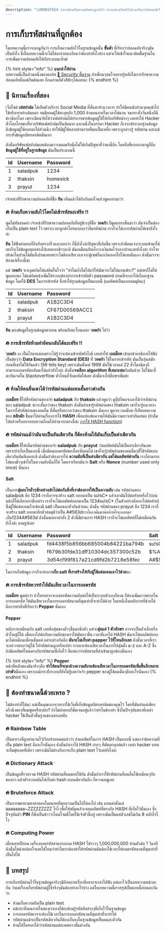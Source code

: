 ```yaml
---
description: "\U0001F914 ถ้าเราต้องเก็บความลับของลูกค้าไว้ เราจะต้องเก็บยังไงถึงจะเรียกว่าปลอดภัย?"
---
```


# การเก็บรหัสผ่านที่ถูกต้อง

ในบทความนี้เราจะมาดูกันว่า การเก็บความลับไว้ในฐานข้อมูลนั้น **ขั้นต่ำ** ที่เรียกว่าปลอดภัยจริงๆมันเป็นยังไง ซึ่งในบทความนี้จะไม่ได้ลงรายละเอียดว่าต้องทำยังไงบ้าง แต่จะให้เข้าใจแนวคิดพื้นฐานในการเพิ่มความปลอดภัยให้กับระบบนะฮ๊าฟ

{% hint style="info" %}
**แนะนำให้อ่าน**  
บทความนี้เป็นส่วนหนึ่งของคอร์ส [👦 Security พื้นฐาน](https://saladpuk.gitbook.io/learn/basic/security101) ถ้าเพื่อนๆสนใจอยากรู้หลักในการรักษาความปลอดภัยตั้งแต่เริ่มต้นเลย ก็กดอ่านที่ตัวสีฟ้าๆได้เลยนะ
{% endhint %}

## 🦉 นิทานเรื่องที่สอง

เว็บไซต์ **เฟสปาล์ม** ได้เปิดตัวบริการ Social Media ที่สั่นสะท้านวงการ ทำให้มีคนนับล้านๆคนเข้าไปใช้บริการอย่างล้นหลา จนมียอดผู้ใช้ทะลุหลัก 1,000 ล้านคนภายในเวลาไม่นาน จนกระทั่งวันหนึ่งก็มีข่าวช๊อกโลก เพราะมีคนจับได้ว่าเฟสปาล์มได้ทำการขายข้อมูลผู้ใช้ให้กับบริษัทต่างๆ เลยทำให้ Hacker ทั่วโลกโกรธเกรี้ยวบริษัทเฟสปาล์มเป็นอันมาก และหนึ่งในบรรดา Hacker ก็เจาะเข้าระบบฐานข้อมูล ดึงข้อมูลผู้ใช้ออกมาได้ส่วนนึง ทำให้มีผู้ใช้หลายล้านรายที่ตกเป็นเหยื่อ เพราะถูกล่วงรู้ รหัสผ่าน และแม้กระทั่งข้อมูลบัตรเครดิตนั่นเอง

ดังนั้นบริษัทเฟสปาล์มเลยต้องมาวางแผนรับมือไม่ให้เกิดปัญหาที่ว่ามานี้อีก โดยสิ่งที่แรกเอามาดูก็คือ **ข้อมูลผู้ใช้ที่อยู่ในฐานข้อมูล** มันเป็นประมาณนี้

| Id | Username | Password |
| :--- | :--- | :--- |
| 1 | saladpuk | 1234 |
| 2 | thaksin | homesick |
| 3 | prayut | 1234 |

เจ้าหน้าที่รักษาความปลอดภัยที่ชื่อ **ยิน** เห็นแล้วได้ถึงกับตกใจแล้วพูดออกมาว่า

### 🔥 ห้ามเก็บความลับไว้โดยไม่เข้ารหัสนะเฟร้ย !!

พูดไม่ทันขาดคำ เจ้าหน้าที่รักษาความปลอดภัยที่อยู่ข้างๆที่ชื่อ **วอดก้า** ก็พูดแทรกขึ้นมาว่า มันจำเป็นต้องเก็บเป็น plain text ไว้ เพราะเวลาลูกค้าโทรมาบอกว่าลืมรหัสผ่าน เราก็จะได้เอารหัสผ่านให้เขายังไงล่ะ

**ยิน** ได้ฟังคำตอบก็ถึงกับทรงกริ้วและบอกว่า ก็นี่ยังไงล่ะปัญหาที่เกิดขึ้น เพราะถ้ามีคนเจาะระบบเข้ามาได้ เขาก็จะได้ข้อมูลทุกอย่างไปเลยแบบชิวๆอะดิ มันเหมือนกับเอ็งวางเงินสดไว้กลางบ้านเลยยังไงล่ะ ถ้าโจรเข้ามาในบ้านได้มันก็เปรมเลยเพราะไม่ต้องเสียเวลาเจาะตู้เซฟก็ฉกเงินออกไปได้เลยนั่นเอง ดังนั้นเราจะต้องแก้เรื่องนี้ซะ

แม้ **วอดก้า** จะหงุดหงิดได้แต่คิดในใจว่า "ทำไมเอ็งไม่ไปแก้ให้มันเจาะไม่ได้แทนฟระ?" แต่เขาก็ไม่ได้พูดออกมา ได้แต่ก้มหน้าเพิ่มให้ระบบต้องทำการเข้ารหัสตัว password ก่อนที่จะเอาไปเก็บลงฐานข้อมูล โดยใช้ **DES** ในการเข้ารหัส ซึ่งทำให้ฐานข้อมูลเป็นแบบนี้ \(ผลลัพท์เป็นแบบสมมุตินะ\)

| Id | Username | Password |
| :--- | :--- | :--- |
| 1 | saladpuk | A1B2C3D4 |
| 2 | thaksin | CF67D00569ACC1 |
| 3 | prayut | A1B2C3D4 |

**ยิน** มองข้อมูลในฐานข้อมูลตาถลน พร้อมกับตะโกนบอก **วอดก้า** ไปว่า

### 🔥 การเข้ารหัสห้ามทำย้อนกลับได้นะเฟร้ย !!

**วอดก้า** งง เป็นไก่ตาแตกเพราะไม่รู้ว่าจะต้องเข้ารหัสยังไงดี เลยทำให้ **เบลม็อท** เข้ามาช่วยอธิบายให้ฟังเป็นข้อๆว่า **Data Encryption Standard \(DES\)** ที่ **วอดก้า** ใช้ในการเข้ารหัส มันเป็นรุ่นสมัยก่อนที่เขาไม่ใช้กันแล้ว \(56-bits key\) เพราะมันตั้งแต่ 1999 มันใช้เวลาแค่ 22 ชั่วโมงนิดๆก็สามารถถอดรหัสกลับมาได้แล้วยังไงล่ะ ดังนั้น**จงเลือก algorithm ที่เหมาะสม**กับมันด้วย ไม่ใช่ตะบี้ตะบันเจอใน Stackoverflow ตัวไหนก็จับมายัดใส่เลย ดังนั้นจงไปศึกษาเพิ่มซะ

### 🔥 ห้ามให้คนอื่นเดาได้ว่ารหัสผ่านแต่ละคนสั้นยาวต่างกัน

**เบลม็อท** ชี้ไปที่รหัสผ่านของเจ้า **saladpuk** กับ **thaksin** แล้วพูดว่า ดูปุ๊ปก็พอจะเดาได้ว่ารหัสผ่านของ saladpuk น่าจะสั้นกว่าของ thaksin ดังนั้นถ้าเขารู้รหัสผ่านของ thaksin เขาก็จะรู้แนวทางในการใส่รหัสผ่านของคนอื่น ที่สั้นหรือยาวกว่าของ thaksin นั่นเอง พูดจบ เบลม็อท ก็เปิดบทความของ **สลักผัก** ขึ้นมาให้อ่านเรื่องการใช้ **HASH** เพื่อแปลงข้อความให้มันมีความยาวเท่ากันเสมอ \(ถ้าลืมไปแล้วหรืออยากทบทวนก็กดไปอ่านจากตรงนี้ซะ [การใช้ HASH function](https://saladpuk.gitbook.io/learn/basic/security101#undefined-3)\)

### 🔥 รหัสผ่านแม้ว่ามันจะเป็นอันเดียวกัน ก็ต้องห้ามให้มันเก็บเป็นค่าเดียวกัน

**เบลม็อท** ชี้ให้เห็นรหัสผ่านของเจ้า **saladpuk** กับ **prayut** ว่าผลลัพท์มันได้เป็นค่าเดียวกันเลย เพราะถ้าเก็บเป็นแบบนี้ เมื่อมีคนถอดรหัสของใครซักคนได้ เขาก็จะรู้รหัสผ่านของคนอื่นๆที่ใช้รหัสแบบเดียวกันทันทีเลยอะดิ ดังนั้นถ้าต้องการให้ **ความลับที่เป็นค่าเดียวกัน แต่ได้ผลลัพท์ต่างกัน** เราก็สามารถใส่ของมั่วๆเข้าไปในความลับนั้นก็ได้ โดยเราเรียกมันว่า **Salt** หรือ **Nonce** \(number used only once\) นั่นเอง

#### **Salt**

เป็นการ**สุ่มอะไรมั่วๆซักอย่างเข้าไปต่อกับสิ่งที่เราต้องการให้เป็นความลับ** เช่น รหัสผ่านของ saladpuk คือ 1234 เราก็อาจจะสร้าง salt ออกมาเป็น su!sC\* แล้วเอามันไปต่อท้ายหรือไว้ก่อนหน้าก็ได้เลือกเอาซักอย่าง เราก็จะได้ผลลัพท์ออกมาเป็น 1234su!sC\* \(ในตัวอย่างคือเอาไปต่อท้าย\) ซึ่งผู้ใช้แต่ละคนก็จะต้องมี salt เป็นคนละตัวกันด้วยนะ ดังนั้น รหัสผ้านของ prayut คือ 1234 เราก็จะสร้าง salt ออกมาอีกตัวสมมุติว่าเป็น A\#$563d เราก็เอามันมาต่อท้ายก็จะออกมาเป็น 1234A\#$563d ดังนั้นพอเอาค่าทั้ง 2 ตัวนี้มีผ่านการ HASH เราก็จะได้ผลลัพท์ที่ไม่เหมือนกันยังไงล่ะ ตามรูปเลย

| Id | Username | Password | Salt |
| :--- | :--- | :--- | :--- |
| 1 | saladpuk | fd4438f5b856bb685004b84221ba794b | su!sC\* |
| 2 | thaksin | f679b30fde31dff10304dc357300c52b | $%Acdes |
| 3 | prayut | 3d54cf99f817a21cd9fd2b7218e58fec | A\#$563d |

ในการเก็บข้อมูล เราก็จะทำการ**เก็บ salt ที่เราสร้างให้กับผู้ใช้แต่ละคนเอาไว้ด้วย**นะ

### 🔥 การเข้ารหัสควรทำให้มันเสียเวลาในการถอดรหัส

**เบลม็อท** พูดต่อว่า ถ้าใครอยากจะถอดรหัสความลับต่อให้เป็นระบบตัวเองก็ตาม ก็ต้องเพิ่มความยากในการถอดรหัส ให้มันเสียเวลาในการถอดรหัสนานที่สุดเท่าที่จะทำได้ด้วย โดยหนึ่งในหลักการที่ช่วยได้คือการทำสิ่งที่เรียกว่า **Pepper** นั่นเอง

#### **Pepper**

หลักการเหมือนกับ salt เลยคือสุ่มของมั่วๆขึ้นมาซักตัว แต่จะ**สุ่มแค่ 1 ตัวอักษร** อาจจะเป็นตัวเล็กหรือตัวใหญ่ก็ได้ เพื่อเอาไปต่อกับความลับของเราให้มันยาวขึ้น เวลาที่เอาไป HASH มันจะได้ผลลัพท์ออกมาไม่เหมือนเพื่อนนั่นแต่ แต่จะต่างกันคือ **มันจะไม่เก็บค่า papper ไว้ที่ไหนอีกเลย** ดังนั้นเวลาที่เราจะตรวจสอบว่าผู้ใช้ ใส่รหัสผ่านถูกหรือเปล่า ระบบจะต้องเสียเวลาในการไปสุ่มตั้ง a-z และ A-Z ซึ่งถ้ามีผลลัพท์ไหนตรงกับรหัสผ่านที่เก็บไว้ ก็แสดงว่ารหัสผ่านที่ส่งเข้ามาถูกต้องนั่นเอง

{% hint style="info" %}
**Pepper**  
หน้าที่หลักของมันจริงๆคือ **ทำให้คนที่จะมาล้วงความลับจะต้องเสียเวลาในการถอดรหัสเพิ่มขึ้นอีกหลายเท่าตัว**นั้นเอง เพราะแม้กระทั่งระบบก็ยังไม่รู้เลยว่าเจ้า pepper ของผู้ใช้คนนั้นๆคืออะไรนั่นเอง
{% endhint %}

## 🤔 ต้องทำขนาดนี้ด้วยเหรอ ?

ไม่ต้องทำก็ได้นะ แต่เป็นคุณเองจะอยากใช้เว็บที่เก็บข้อมูลบัตรเครดิตของคุณไว้ โดยที่มันทำแค่เพียงครึ่งนึงของที่ผมพูดหรือเปล่า? ถ้าไม่คำตอบก็ชัดเจนอยู่แล้วว่าทำไมต้องทำ ซึ่งในปัจจุบันของที่เหล่า hacker ใช้เป็นตัวพื้นฐานของเขาเลยคือ

### 🔥 Rainbow Table

เป็นตารางที่ถูกคำนวนไว้เรียบร้อยหมดแล้วว่า ถ้าผลลัพท์ในการ HASH เป็นแบบนี้ แสดงว่าข้อความที่เป็น plain text คืออะไรนั่นเอง ดังนั้นถ้าเราใช้ HASH กากๆ ที่มันตกยุกต์แล้ว เหล่า hacker แทบจะยิ้มตุ่ยเลยทีเดียว เพราะมันไม่ต่างกับการเก็บ plain text ไว้เลยยังไงล่ะ

### 🔥 Dictionary Attack

เป็นข้อมูลที่รวบรวม HASH รหัสผ่านที่คนชอบใช้กัน ดังนั้นถ้าเราใช้รหัสผ่านที่คนอื่นใช้เหมือนๆกับของเรา แล้วตัวระบบดันไปเก็บค่า hash แบบเดียวกันอีก ก็หวานหมูเลย

### 🔥 Bruteforce Attack

เป็นการพยายามหาคำตอบโดยแทยที่ทุกความเป็นไปได้ลงไป เช่น แทนค่าตั้งแต่ aaaaaaaa~ZZZZZZZZZ ไรงี้ เพื่อให้ฟลุ๊คแล้วเจอผลลัพท์ที่ตรงกับ HASH ที่เก็บไว้นั่นเอง ซึ่งปัจจุบันตัว **PIN** ก็พึ่งเป็นข่าวว่าโดนโจมตีโดยใช้เจ้าตัวนี้อยู่ เพราะมันเป็นแค่ตัวเลขไม่เกิน 8 หลักไรงี้ไง

### 🔥 Computing Power

เมื่อหลายปีก่อน เครื่องถอดรหัสสามารถถอด HASH ได้ราวๆ 1,000,000,000 ล้านตัวต่อ 1 วินาที ดังนั้นไม่น่าแปลกใจเลยใช่ไหมว่าทำไมเราต้องทำให้รหัสผ่านมันต้องใช้เวลาให้ถอดรหัสนานที่สุดเท่าที่เป็นไปได้

## 🎯 บทสรุป

การเก็บรหัสผ่านไว้ในฐานข้อมูลจริงๆมีอีกหลายเรื่องที่อยากจะเล่าให้ฟัง แต่เอาไว้เป็นบทความหน้าละกัน ว่าแค่เรื่องเก็บรหัสผ่านผู้ใช้จริงๆมันต้องทำอะไรบ้าง แต่ในบทความนี้เราสรุปเป็นแบบนี้ก่อนละกันว่า

* ห้ามเก็บความลับเป็น plain text
* แม้กระทั่งคนภายในของเราเองก็ต้องห้ามรู้รหัสลับต่างๆที่เก็บไว้ในฐานข้อมูล
* การถอดรหัสควรจะต้องใช้เวลาในการถอดรหัสนานที่สุดเท่าที่จะทำได้
* รหัสผ่านแม้จะเป็นรหัสเดียวกันก็ต้องเก็บลงในฐานข้อมูลเป็นคนละตัวกัน
* ห้ามให้ใครเดาได้ว่ารหัสผ่านแต่ละคนยาวสั้นต่างกัน

